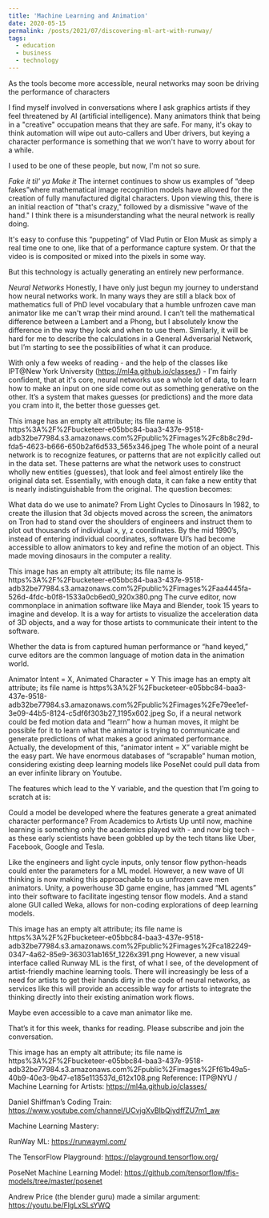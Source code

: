 ```yaml
---
title: 'Machine Learning and Animation'
date: 2020-05-15
permalink: /posts/2021/07/discovering-ml-art-with-runway/
tags:
  - education
  - business
  - technology
---
```

As the tools become more accessible, neural networks may soon be driving the performance of characters


I find myself involved in conversations where I ask graphics artists if they feel threatened by AI (artificial intelligence). Many animators think that being in a "creative" occupation means that they are safe. For many, it's okay to think automation will wipe out auto-callers and Uber drivers, but keying a character performance is something that we won't have to worry about for a while.

I used to be one of these people, but now, I'm not so sure.

*Fake it til’ ya Make it*
The internet continues to show us examples of “deep fakes”where mathematical image recognition models have allowed for the creation of fully manufactured digital characters. Upon viewing this, there is an initial reaction of "that's crazy," followed by a dismissive "wave of the hand." I think there is a misunderstanding what the neural network is really doing.

It's easy to confuse this “puppeting” of Vlad Putin or Elon Musk as simply a real time one to one, like that of a performance capture system. Or that the video is is composited or mixed into the pixels in some way.

But this technology is actually generating an entirely new performance.


*Neural Networks*
Honestly, I have only just begun my journey to understand how neural networks work. In many ways they are still a black box of mathematics full of PhD level vocabulary that a humble unfrozen cave man animator like me can't wrap their mind around. I can’t tell the mathematical difference between a Lambert and a Phong, but I absolutely know the difference in the way they look and when to use them. Similarly, it will be hard for me to describe the calculations in a General Adversarial Network, but I’m starting to see the possibilities of what it can produce.

With only a few weeks of reading - and the help of the classes like IPT@New York University (https://ml4a.github.io/classes/) - I'm fairly confident, that at it's core, neural networks use a whole lot of data, to learn how to make an input on one side come out as something generative on the other. It’s a system that makes guesses (or predictions) and the more data you cram into it, the better those guesses get.

This image has an empty alt attribute; its file name is https%3A%2F%2Fbucketeer-e05bbc84-baa3-437e-9518-adb32be77984.s3.amazonaws.com%2Fpublic%2Fimages%2Fc8b8c29d-fda5-4623-b666-650b2af6d533_565x346.jpeg
The whole point of a neural network is to recognize features, or patterns that are not explicitly called out in the data set. These patterns are what the network uses to construct wholly new entities (guesses), that look and feel almost entirely like the original data set. Essentially, with enough data, it can fake a new entity that is nearly indistinguishable from the original. The question becomes:

What data do we use to animate?
From Light Cycles to Dinosaurs
In 1982, to create the illusion that 3d objects moved across the screen, the animators on Tron had to stand over the shoulders of engineers and instruct them to plot out thousands of individual x, y, z coordinates. By the mid 1990’s, instead of entering individual coordinates, software UI’s had become accessible to allow animators to key and refine the motion of an object. This made moving dinosaurs in the computer a reality.

This image has an empty alt attribute; its file name is https%3A%2F%2Fbucketeer-e05bbc84-baa3-437e-9518-adb32be77984.s3.amazonaws.com%2Fpublic%2Fimages%2Faa4445fa-526d-4fdc-b0f8-1533a0cb6ed0_920x380.png
The curve editor, now commonplace in animation software like Maya and Blender, took 15 years to imagine and develop. It is a way for artists to visualize the acceleration data of 3D objects, and a way for those artists to communicate their intent to the software.

Whether the data is from captured human performance or “hand keyed,” curve editors are the common language of motion data in the animation world.

Animator Intent = X, Animated Character = Y
This image has an empty alt attribute; its file name is https%3A%2F%2Fbucketeer-e05bbc84-baa3-437e-9518-adb32be77984.s3.amazonaws.com%2Fpublic%2Fimages%2Fe79ee1ef-3e09-44b5-8124-c5df6f303b27_1195x602.jpeg
So, if a neural network could be fed motion data and “learn” how a human moves, it might be possible for it to learn what the animator is trying to communicate and generate predictions of what makes a good animated performance.
Actually, the development of this, “animator intent = X” variable might be the easy part. We have enormous databases of “scrapable” human motion, considering existing deep learning models like PoseNet could pull data from an ever infinite library on Youtube.

The features which lead to the Y variable, and the question that I’m going to scratch at is:

Could a model be developed where the features generate a great animated character performance?
From Academics to Artists
Up until now, machine learning is something only the academics played with - and now big tech - as these early scientists have been gobbled up by the tech titans like Uber, Facebook, Google and Tesla.

Like the engineers and light cycle inputs, only tensor flow python-heads could enter the parameters for a ML model. However, a new wave of UI thinking is now making this approachable to us unfrozen cave men animators. Unity, a powerhouse 3D game engine, has jammed “ML agents” into their software to facilitate ingesting tensor flow models. And a stand alone GUI called Weka, allows for non-coding explorations of deep learning models.

This image has an empty alt attribute; its file name is https%3A%2F%2Fbucketeer-e05bbc84-baa3-437e-9518-adb32be77984.s3.amazonaws.com%2Fpublic%2Fimages%2Fca182249-0347-4a62-85e9-363031ab165f_1226x391.png
However, a new visual interface called Runway ML is the first, of what I see, of the development of artist-friendly machine learning tools. There will increasingly be less of a need for artists to get their hands dirty in the code of neural networks, as services like this will provide an accessible way for artists to integrate the thinking directly into their existing animation work flows.

Maybe even accessible to a cave man animator like me.

That’s it for this week, thanks for reading. Please subscribe and join the conversation.

This image has an empty alt attribute; its file name is https%3A%2F%2Fbucketeer-e05bbc84-baa3-437e-9518-adb32be77984.s3.amazonaws.com%2Fpublic%2Fimages%2Ff61b49a5-40b9-40e3-9b47-e185e113537d_612x108.png
Reference:
ITP@NYU / Machine Learning for Artists: https://ml4a.github.io/classes/

Daniel Shiffman’s Coding Train: https://www.youtube.com/channel/UCvjgXvBlbQiydffZU7m1_aw

Machine Learning Mastery:

RunWay ML: https://runwayml.com/

The TensorFlow Playground: https://playground.tensorflow.org/

PoseNet Machine Learning Model: https://github.com/tensorflow/tfjs-models/tree/master/posenet

Andrew Price (the blender guru) made a similar argument: https://youtu.be/FlgLxSLsYWQ
